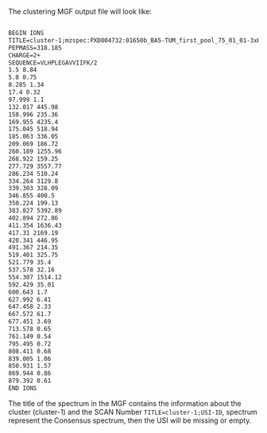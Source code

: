 The clustering MGF output file will look like:

```txt

BEGIN IONS
TITLE=cluster-1;mzspec:PXD004732:01650b_BA5-TUM_first_pool_75_01_01-3xHCD-1h-R2.raw:scan:17555:VLHPLEGAVVIIFK/2
PEPMASS=318.185
CHARGE=2+
SEQUENCE=VLHPLEGAVVIIFK/2
1.5 8.84
5.8 0.75
8.285 1.34
17.4 0.32
97.999 1.1
132.017 445.98
158.996 235.36
169.955 4235.4
175.045 518.94
185.063 336.05
209.069 186.72
260.189 1255.96
268.922 159.25
277.729 3557.77
286.234 510.24
334.264 3129.8
339.303 328.09
346.855 400.5
350.224 199.13
383.827 5392.89
402.894 272.86
411.354 1636.43
417.31 2169.19
420.341 446.95
491.367 214.35
519.401 325.75
521.779 35.4
537.578 32.16
554.307 1514.12
592.429 35.01
600.643 1.7
627.992 6.41
647.458 2.33
667.572 61.7
677.451 3.69
713.578 0.65
761.149 0.54
795.495 0.72
808.411 0.68
839.005 1.06
850.931 1.57
869.944 0.86
879.392 0.61
END IONS
```


The title of the spectrum in the MGF contains the information about the cluster (cluster-1) and the SCAN Number `TITLE=cluster-1;USI-ID`, spectrum represent the Consensus spectrum, then the USI will be missing or empty.



